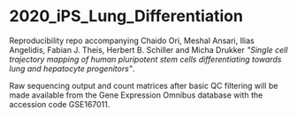 # 2020_iPS_Lung_Differentiation
Reproducibility repo accompanying Chaido Ori, Meshal Ansari, Ilias Angelidis, Fabian J. Theis, Herbert B. Schiller and Micha Drukker _"Single cell trajectory mapping of human pluripotent stem cells differentiating towards lung and hepatocyte progenitors"_. 

Raw sequencing output and count matrices after basic QC filtering will be made available from the Gene Expression Omnibus database with the accession code GSE167011.
